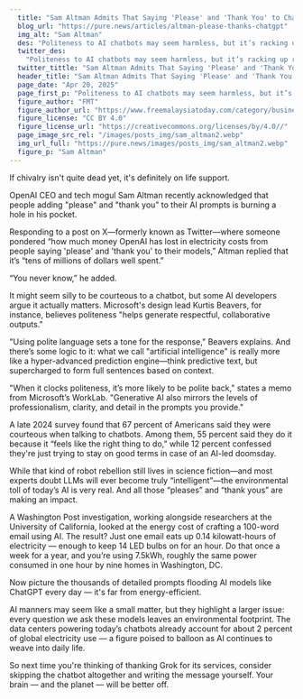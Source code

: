 ```yaml
---
  title: "Sam Altman Admits That Saying 'Please' and 'Thank You' to ChatGPT Is Wasting Millions of Dollars in Computing Power"
  blog_url: "https://pure.news/articles/altman-please-thanks-chatgpt"
  img_alt: "Sam Altman"
  des: "Politeness to AI chatbots may seem harmless, but it’s racking up real energy costs—raising questions about etiquette, environmental impact, and the future of artificial intelligence."
  twitter_des:
    "Politeness to AI chatbots may seem harmless, but it’s racking up real energy costs—raising questions about etiquette, environmental impact, and the future of artificial intelligence."
  twitter_tittle: "Sam Altman Admits That Saying 'Please' and 'Thank You' to ChatGPT Is Wasting Millions of Dollars in Computing Power"
  header_title: "Sam Altman Admits That Saying 'Please' and 'Thank You' to ChatGPT Is Wasting Millions of Dollars in Computing Power"
  page_date: "Apr 20, 2025"
  page_first_p: "Politeness to AI chatbots may seem harmless, but it’s racking up real energy costs—raising questions about etiquette, environmental impact, and the future of artificial intelligence."
  figure_author: "FMT"
  figure_author_url: "https://www.freemalaysiatoday.com/category/business/2024/12/05/openai-chief-believes-musk-will-not-abuse-government-power/"
  figure_license: "CC BY 4.0"
  figure_license_url: "https://creativecommons.org/licenses/by/4.0//"
  page_image_src_rel: "/images/posts_img/sam_altman2.webp"
  img_url_full: "https://pure.news/images/posts_img/sam_altman2.webp"
  figure_p: "Sam Altman"
---
```


If chivalry isn't quite dead yet, it's definitely on life support.

OpenAI CEO and tech mogul Sam Altman recently acknowledged that people adding "please" and "thank you" to their AI prompts is burning a hole in his pocket.

Responding to a post on X—formerly known as Twitter—where someone pondered “how much money OpenAI has lost in electricity costs from people saying 'please' and 'thank you' to their models,” Altman replied that it’s “tens of millions of dollars well spent.”

“You never know,” he added.

It might seem silly to be courteous to a chatbot, but some AI developers argue it actually matters. Microsoft's design lead Kurtis Beavers, for instance, believes politeness "helps generate respectful, collaborative outputs."

"Using polite language sets a tone for the response," Beavers explains. And there’s some logic to it: what we call "artificial intelligence" is really more like a hyper-advanced prediction engine—think predictive text, but supercharged to form full sentences based on context.

"When it clocks politeness, it’s more likely to be polite back," states a memo from Microsoft’s WorkLab. "Generative AI also mirrors the levels of professionalism, clarity, and detail in the prompts you provide."

A late 2024 survey found that 67 percent of Americans said they were courteous when talking to chatbots. Among them, 55 percent said they do it because it “feels like the right thing to do,” while 12 percent confessed they're just trying to stay on good terms in case of an AI-led doomsday.

While that kind of robot rebellion still lives in science fiction—and most experts doubt LLMs will ever become truly “intelligent”—the environmental toll of today’s AI is very real. And all those “pleases” and “thank yous” are making an impact.

A Washington Post investigation, working alongside researchers at the University of California, looked at the energy cost of crafting a 100-word email using AI. The result? Just one email eats up 0.14 kilowatt-hours of electricity — enough to keep 14 LED bulbs on for an hour. Do that once a week for a year, and you’re using 7.5kWh, roughly the same power consumed in one hour by nine homes in Washington, DC.

Now picture the thousands of detailed prompts flooding AI models like ChatGPT every day — it's far from energy-efficient.

AI manners may seem like a small matter, but they highlight a larger issue: every question we ask these models leaves an environmental footprint. The data centers powering today’s chatbots already account for about 2 percent of global electricity use — a figure poised to balloon as AI continues to weave into daily life.

So next time you're thinking of thanking Grok for its services, consider skipping the chatbot altogether and writing the message yourself. Your brain — and the planet — will be better off.
